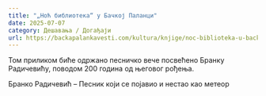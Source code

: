 ```yaml
---
title: "„Ноћ библиотека“ у Бачкој Паланци"
date: 2025-07-07
category: Дешавања / Догађаји
url: https://backapalankavesti.com/kultura/knjige/noc-biblioteka-u-backoj-palanci/
---
```


Том приликом биће одржано песничко вече посвећено Бранку Радичевићу, поводом 200 година од његовог рођења.

Бранко Радичевић – Песник који се појавио и нестао као метеор
